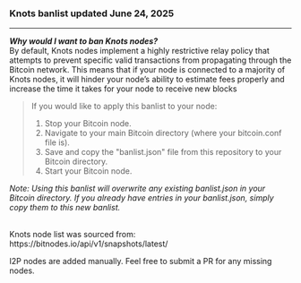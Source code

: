 ### Knots banlist updated June 24, 2025
---
<i></u><b>Why would I want to ban Knots nodes?</b></i>
<br>
By default, Knots nodes implement a highly restrictive relay policy that attempts to prevent specific valid transactions from propagating through the Bitcoin network. This means that if your node is connected to a majority of Knots nodes, it will hinder your node’s ability to estimate fees properly and increase the time it takes for your node to receive new blocks
<br>
> If you would like to apply this banlist to your node:
> 1. Stop your Bitcoin node.
> 2. Navigate to your main Bitcoin directory (where your bitcoin.conf file is).
> 3. Save and copy the "banlist.json" file from this repository to your Bitcoin directory.
> 4. Start your Bitcoin node.

<i>Note: Using this banlist will overwrite any existing banlist.json in your Bitcoin directory. If you already have entries in your banlist.json, simply copy them to this new banlist.</i>




<br>
Knots node list was sourced from: https://bitnodes.io/api/v1/snapshots/latest/

I2P nodes are added manually. Feel free to submit a PR for any missing nodes.
